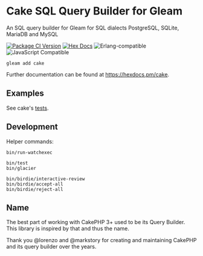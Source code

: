 # Cake SQL Query Builder for Gleam

An SQL query builder for Gleam for SQL dialects PostgreSQL, SQLite, MariaDB and MySQL

[![Package
<a href="https://github.com/inoas/gleam-cake/releases"><img src="https://img.shields.io/github/release/inoas/gleam-cake" alt="GitHub release"></a>
<a href="https://discord.gg/Fm8Pwmy"><img src="https://img.shields.io/discord/768594524158427167?color=blue" alt="Discord chat"></a>
![CI](https://github.com/inoas/gleam-cake/workflows/test/badge.svg?branch=main)
Version](https://img.shields.io/hexpm/v/cake)](https://hex.pm/packages/cake)
[![Hex Docs](https://img.shields.io/badge/hex-docs-ffaff3)](https://hexdocs.pm/cake/)
![Erlang-compatible](https://img.shields.io/badge/target-erlang-b83998)
![JavaScript Compatible](https://img.shields.io/badge/target-javascript-f3e155)

```shell
gleam add cake
```

Further documentation can be found at <https://hexdocs.pm/cake>.

## Examples

See cake's [tests](https://github.com/inoas/gleam-cake/tree/main/test/cake_test).

## Development

Helper commands:

```shell
bin/run-watchexec

bin/test
bin/glacier

bin/birdie/interactive-review
bin/birdie/accept-all
bin/birdie/reject-all
```

## Name

The best part of working with CakePHP 3+ used to be its Query Builder. This library is inspired by that and thus the name.

Thank you @lorenzo and @markstory for creating and maintaining CakePHP and
its query builder over the years.
